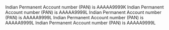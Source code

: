 


Indian Permanent Account number (PAN) is AAAAA9999K
Indian Permanent Account number (PAN) is AAAAA9999L
Indian Permanent Account number (PAN) is AAAAA9999L
Indian Permanent Account number (PAN) is AAAAA9999L
Indian Permanent Account number (PAN) is AAAAA9999L




